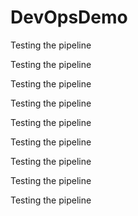 # DevOpsDemo

Testing the pipeline

Testing the pipeline

Testing the pipeline

Testing the pipeline

Testing the pipeline

Testing the pipeline

Testing the pipeline

Testing the pipeline

Testing the pipeline
